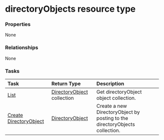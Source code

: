 # directoryObjects resource type



### Properties
None

### Relationships
None


### Tasks

| Task		   | Return Type	|Description|
|:---------------|:--------|:----------|
|[List](../api/directoryobject_list.md) | [DirectoryObject](directoryobject.md) collection |Get directoryObject object collection. |
|[Create DirectoryObject](../api/directoryobject_post_directoryobjects.md) |[DirectoryObject](directoryobject.md)| Create a new DirectoryObject by posting to the directoryObjects collection.|

<!-- uuid: e35f9cd3-6e58-4d5a-8160-a21e9c68bbf0
2015-10-21 09:21:58 UTC -->
<!-- {
  "type": "#page.annotation",
  "description": "directoryObjects resource",
  "keywords": "",
  "section": "documentation",
  "tocPath": ""
}-->